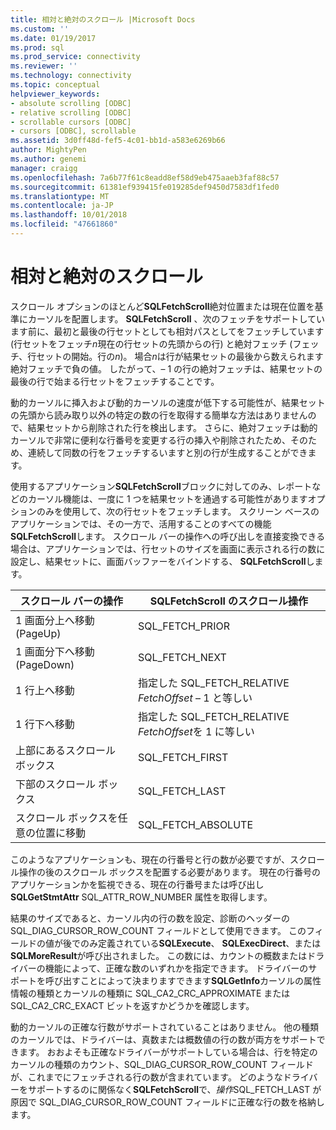 ```yaml
---
title: 相対と絶対のスクロール |Microsoft Docs
ms.custom: ''
ms.date: 01/19/2017
ms.prod: sql
ms.prod_service: connectivity
ms.reviewer: ''
ms.technology: connectivity
ms.topic: conceptual
helpviewer_keywords:
- absolute scrolling [ODBC]
- relative scrolling [ODBC]
- scrollable cursors [ODBC]
- cursors [ODBC], scrollable
ms.assetid: 3d0ff48d-fef5-4c01-bb1d-a583e6269b66
author: MightyPen
ms.author: genemi
manager: craigg
ms.openlocfilehash: 7a6b77f61c8eadd8ef58d9eb475aaeb3faf88c57
ms.sourcegitcommit: 61381ef939415fe019285def9450d7583df1fed0
ms.translationtype: MT
ms.contentlocale: ja-JP
ms.lasthandoff: 10/01/2018
ms.locfileid: "47661860"
---
```

# <a name="relative-and-absolute-scrolling"></a>相対と絶対のスクロール
スクロール オプションのほとんど**SQLFetchScroll**絶対位置または現在位置を基準にカーソルを配置します。 **SQLFetchScroll** 、次のフェッチをサポートしています前に、最初と最後の行セットとしても相対パスとしてをフェッチしています (行セットをフェッチ*n*現在の行セットの先頭からの行) と絶対フェッチ (フェッチ、行セットの開始。行の*n*)。 場合*n*は行が結果セットの最後から数えられます絶対フェッチで負の値。 したがって、– 1 の行の絶対フェッチは、結果セットの最後の行で始まる行セットをフェッチすることです。  
  
 動的カーソルに挿入および動的カーソルの速度が低下する可能性が、結果セットの先頭から読み取り以外の特定の数の行を取得する簡単な方法はありませんので、結果セットから削除された行を検出します。 さらに、絶対フェッチは動的カーソルで非常に便利な行番号を変更する行の挿入や削除されたため、そのため、連続して同数の行をフェッチするいますと別の行が生成することができます。  
  
 使用するアプリケーション**SQLFetchScroll**ブロックに対してのみ、レポートなどのカーソル機能は、一度に 1 つを結果セットを通過する可能性がありますオプションのみを使用して、次の行セットをフェッチします。 スクリーン ベースのアプリケーションでは、その一方で、活用することのすべての機能**SQLFetchScroll**します。 スクロール バーの操作への呼び出しを直接変換できる場合は、アプリケーションでは、行セットのサイズを画面に表示される行の数に設定し、結果セットに、画面バッファーをバインドする、 **SQLFetchScroll**します。  
  
|スクロール バーの操作|SQLFetchScroll のスクロール操作|  
|--------------------------|-------------------------------------|  
|1 画面分上へ移動 (PageUp)|SQL_FETCH_PRIOR|  
|1 画面分下へ移動 (PageDown)|SQL_FETCH_NEXT|  
|1 行上へ移動|指定した SQL_FETCH_RELATIVE *FetchOffset* – 1 と等しい|  
|1 行下へ移動|指定した SQL_FETCH_RELATIVE *FetchOffset*を 1 に等しい|  
|上部にあるスクロール ボックス|SQL_FETCH_FIRST|  
|下部のスクロール ボックス|SQL_FETCH_LAST|  
|スクロール ボックスを任意の位置に移動|SQL_FETCH_ABSOLUTE|  
  
 このようなアプリケーションも、現在の行番号と行の数が必要ですが、スクロール操作の後のスクロール ボックスを配置する必要があります。 現在の行番号のアプリケーションかを監視できる、現在の行番号または呼び出し**SQLGetStmtAttr** SQL_ATTR_ROW_NUMBER 属性を取得します。  
  
 結果のサイズであると、カーソル内の行の数を設定、診断のヘッダーの SQL_DIAG_CURSOR_ROW_COUNT フィールドとして使用できます。 このフィールドの値が後でのみ定義されている**SQLExecute**、 **SQLExecDirect**、または**SQLMoreResult**が呼び出されました。 この数には、カウントの概数またはドライバーの機能によって、正確な数のいずれかを指定できます。 ドライバーのサポートを呼び出すことによって決まりますできます**SQLGetInfo**カーソルの属性情報の種類とカーソルの種類に SQL_CA2_CRC_APPROXIMATE または SQL_CA2_CRC_EXACT ビットを返すかどうかを確認します。  
  
 動的カーソルの正確な行数がサポートされていることはありません。 他の種類のカーソルでは、ドライバーは、真数または概数値の行の数が両方をサポートできます。 おおよそも正確なドライバーがサポートしている場合は、行を特定のカーソルの種類のカウント、SQL_DIAG_CURSOR_ROW_COUNT フィールドが、これまでにフェッチされる行の数が含まれています。 どのようなドライバーをサポートするのに関係なく**SQLFetchScroll**で、*操作*SQL_FETCH_LAST が原因で SQL_DIAG_CURSOR_ROW_COUNT フィールドに正確な行の数を格納します。
